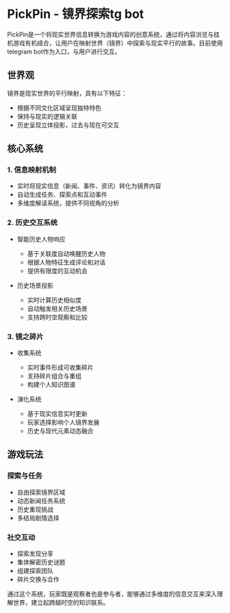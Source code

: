 # PickPin - 镜界探索tg bot

PickPin是一个将现实世界信息转换为游戏内容的创意系统，通过将内容浏览与挂机游戏有机结合，让用户在映射世界（镜界）中探索与现实平行的故事。目前使用telegram bot作为入口，与用户进行交互。

## 世界观

镜界是现实世界的平行映射，具有以下特征：

- 根据不同文化区域呈现独特特色
- 保持与现实的逻辑关联
- 历史呈现立体投影，过去与现在可交互

## 核心系统

### 1. 信息映射机制
- 实时将现实信息（新闻、事件、资讯）转化为镜界内容
- 自动生成任务、探索点和互动事件
- 多维度解读系统，提供不同视角的分析

### 2. 历史交互系统
- 智能历史人物响应
  - 基于关联度自动唤醒历史人物
  - 根据人物特征生成评论和对话
  - 提供有限度的互动机会

- 历史场景投影
  - 实时计算历史相似度
  - 自动触发相关历史场景
  - 支持跨时空观察和比较

### 3. 镜之碎片
- 收集系统
  - 实时事件形成可收集碎片
  - 支持碎片组合与重组
  - 构建个人知识图谱

- 演化系统
  - 基于现实信息实时更新
  - 玩家选择影响个人镜界发展
  - 历史与现代元素动态融合

## 游戏玩法

### 探索与任务
- 自由探索镜界区域
- 动态新闻任务系统
- 历史重现挑战
- 多结局剧情选择

### 社交互动
- 探索发现分享
- 集体解密历史谜题
- 组建探索团队
- 碎片交换与合作

通过这个系统，玩家既是观察者也是参与者，能够通过多维度的信息交互来深入理解世界，建立起跨越时空的知识联系。